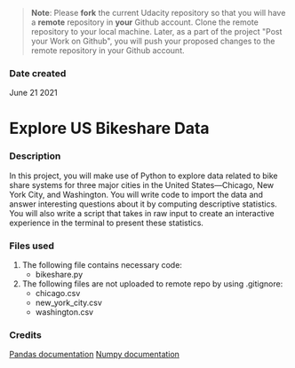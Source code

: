>**Note**: Please **fork** the current Udacity repository so that you will have a **remote** repository in **your** Github account. Clone the remote repository to your local machine. Later, as a part of the project "Post your Work on Github", you will push your proposed changes to the remote repository in your Github account.

### Date created
June 21 2021

# Explore US Bikeshare Data


### Description
In this project, you will make use of Python to explore data related to bike share systems for three major cities in the United States—Chicago, New York City, and Washington. You will write code to import the data and answer interesting questions about it by computing descriptive statistics. You will also write a script that takes in raw input to create an interactive experience in the terminal to present these statistics.


### Files used
1. The following file contains necessary code:
   * bikeshare.py
2. The following files are not uploaded to remote repo by using .gitignore:
   * chicago.csv
   * new_york_city.csv
   * washington.csv

### Credits
[Pandas documentation](https://pandas.pydata.org/docs/)
[Numpy documentation](https://numpy.org/doc/)
